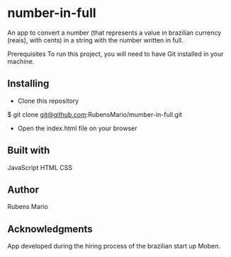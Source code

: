 # number-in-full

An app to convert a number (that represents a value in brazilian currency (reais), with cents) in a string with the number written in full.

Prerequisites
To run this project, you will need to have Git installed in your machine.

## Installing

- Clone this repository

\$ git clone git@github.com:RubensMario/mumber-in-full.git

- Open the index.html file on your browser

## Built with

JavaScript
HTML
CSS

## Author

Rubens Mario

## Acknowledgments

App developed during the hiring process of the brazilian start up Moben.
